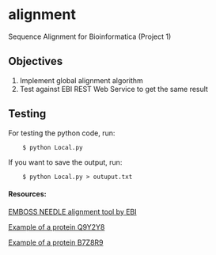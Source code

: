 # alignment
Sequence Alignment for Bioinformatica (Project 1)

## Objectives

1.  Implement global alignment algorithm
2.  Test against EBI REST Web Service to get the same result

## Testing

For testing the python code, run:

```
    $ python Local.py
```

If you want to save the output, run:

```
    $ python Local.py > outuput.txt
```



#### Resources:
 [EMBOSS NEEDLE alignment tool by EBI](https://www.ebi.ac.uk/Tools/psa/emboss_needle/)

[Example of a protein Q9Y2Y8](http://www.uniprot.org/uniprot/Q9Y2Y8.fasta)

[Example of a protein B7Z8R9](http://www.uniprot.org/uniprot/B7Z8R9.fasta)